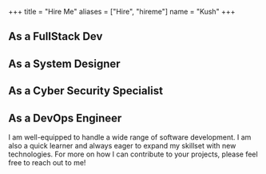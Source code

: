+++
title = "Hire Me"
aliases = ["Hire", "hireme"]
  name = "Kush"
+++

## As a FullStack Dev
 <!-- experienced with expertise in NodeJs, Spring Boot, Django, Angular, and GoLang -->

## As a System Designer
 <!-- with a keen eye for architecture and scalability -->

## As a Cyber Security Specialist
 <!-- proficient in ethical hacking and penetration testing -->

## As a DevOps Engineer
 <!-- with experience in CI/CD -->


I am well-equipped to handle a wide range of software development. I am also a quick learner and always eager to expand my skillset with new technologies. For more on how I can contribute to your projects, please feel free to reach out to me!
